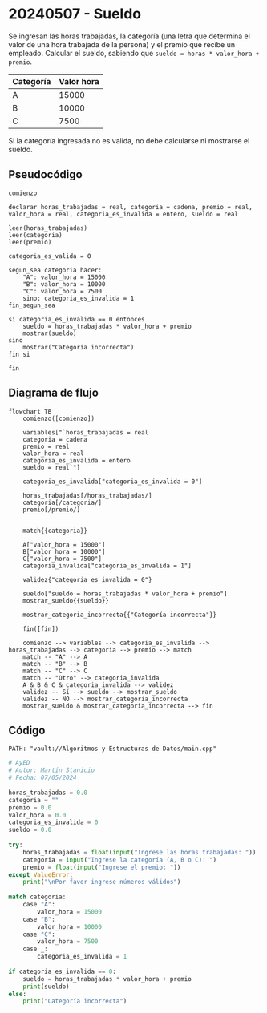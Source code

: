# 20240507 - Sueldo

Se ingresan las horas trabajadas, la categoría (una letra que determina el valor de una hora trabajada de la persona) y el premio que recibe un empleado. Calcular el sueldo, sabiendo que `sueldo = horas * valor_hora + premio`.

| Categoría | Valor hora |
| --------- | ---------- |
| A         | 15000      |
| B         | 10000      |
| C         | 7500       |

Si la categoría ingresada no es valida, no debe calcularse ni mostrarse el sueldo.

## Pseudocódigo

```
comienzo

declarar horas_trabajadas = real, categoria = cadena, premio = real, valor_hora = real, categoria_es_invalida = entero, sueldo = real

leer(horas_trabajadas)
leer(categoria)
leer(premio)

categoria_es_valida = 0

segun_sea categoria hacer:
    "A": valor_hora = 15000
    "B": valor_hora = 10000
    "C": valor_hora = 7500
    sino: categoria_es_invalida = 1
fin_segun_sea

si categoria_es_invalida == 0 entonces
    sueldo = horas_trabajadas * valor_hora + premio
    mostrar(sueldo)
sino
    mostrar("Categoría incorrecta")
fin si

fin
```

## Diagrama de flujo

```mermaid
flowchart TB
	comienzo([comienzo])
    
	variables["`horas_trabajadas = real
	categoria = cadena
	premio = real
	valor_hora = real
	categoria_es_invalida = entero
	sueldo = real`"]
    
    categoria_es_invalida["categoria_es_invalida = 0"]
    
	horas_trabajadas[/horas_trabajadas/]
    categoria[/categoria/]
    premio[/premio/]
    
    
    match{{categoria}}
    
    A["valor_hora = 15000"]
    B["valor_hora = 10000"]
    C["valor_hora = 7500"]
    categoria_invalida["categoria_es_invalida = 1"]
    
    validez{"categoria_es_invalida = 0"}
    
    sueldo["sueldo = horas_trabajadas * valor_hora + premio"]
    mostrar_sueldo{{sueldo}}
    
    mostrar_categoria_incorrecta{{"Categoría incorrecta"}}
    
	fin([fin])
    
	comienzo --> variables --> categoria_es_invalida --> horas_trabajadas --> categoria --> premio --> match
	match -- "A" --> A
	match -- "B" --> B
	match -- "C" --> C
	match -- "Otro" --> categoria_invalida
	A & B & C & categoria_invalida --> validez
	validez -- Sí --> sueldo --> mostrar_sueldo
	validez -- NO --> mostrar_categoria_incorrecta
	mostrar_sueldo & mostrar_categoria_incorrecta --> fin
```

## Código

```embed-python
PATH: "vault://Algoritmos y Estructuras de Datos/main.cpp"
```

```python
# AyED
# Autor: Martín Stanicio
# Fecha: 07/05/2024
  
horas_trabajadas = 0.0
categoria = ""
premio = 0.0
valor_hora = 0.0
categoria_es_invalida = 0
sueldo = 0.0
  
try:
    horas_trabajadas = float(input("Ingrese las horas trabajadas: "))
    categoria = input("Ingrese la categoría (A, B o C): ")
    premio = float(input("Ingrese el premio: "))
except ValueError:
    print("\nPor favor ingrese números válidos")
  
match categoria:
    case "A":
        valor_hora = 15000
    case "B":
        valor_hora = 10000
    case "C":
        valor_hora = 7500
    case _:
        categoria_es_invalida = 1
  
if categoria_es_invalida == 0:
    sueldo = horas_trabajadas * valor_hora + premio
    print(sueldo)
else:
    print("Categoría incorrecta")
```
